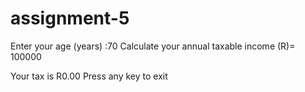 # assignment-5

Enter your age (years) :70
Calculate your annual taxable income (R)= 100000


Your tax is R0.00
Press any key to exit
